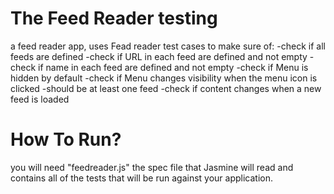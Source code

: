 The Feed Reader testing
===============================
a feed reader app, uses Fead reader test cases to make sure of:
-check if all feeds are defined
-check if URL in each feed are defined and not empty
-check if name in each feed are defined and not empty
-check if Menu is hidden by default
-check if Menu changes visibility when the menu icon is clicked
-should be at least one feed
-check if content changes when a new feed is loaded

How To Run?
================================
you will need "feedreader.js" the spec file that Jasmine will read and contains all of the tests that will be run against your application.
 